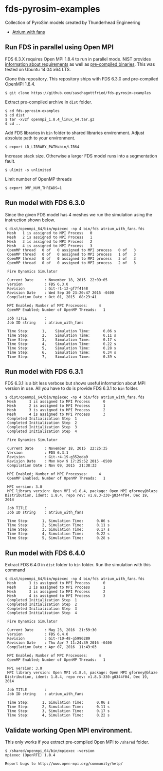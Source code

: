 # fds-pyrosim-examples
Collection of PyroSim models created by Thunderhead Engineering

* [Atrium with fans](http://www.thunderheadeng.com/pyrosim/fundamentals/#atrium_example)


## Run FDS in parallel using Open MPI
FDS 6.3.X requires Open MPI 1.8.4 to run in parallel mode. NIST provides [information about requirements](https://github.com/firemodels/fds-smv/wiki/Installing-and-Running-FDS-on-a-Linux-Cluster#running-with-mpi-distributed-memory-computing) as well as [pre-compiled binaries](https://github.com/firemodels/fds-smv/wiki/Installing-Open-MPI-on-a-Linux-Cluster#installing-open-mpi-from-pre-compiled-binaries). This was tested on Ubuntu 14.04 x64 LTS.

Clone this repository. This repository ships with FDS 6.3.0 and pre-compiled OpenMPI 1.8.4. 

```
$ git clone https://github.com/saschagottfried/fds-pyrosim-examples
```

Extract pre-compiled archive in `dist` folder.

```
$ cd fds-pyrosim-examples
$ cd dist
$ tar -xvzf openmpi_1.8.4_linux_64.tar.gz
$ cd ..
```

Add FDS libraries in `bin` folder to shared libraries environment. Adjust absolute path to your environment.

```
$ export LD_LIBRARY_PATH=bin/LIB64
```

Increase stack size. Otherwise a larger FDS model runs into a segmentation fault.

```
$ ulimit -s unlimited
```

Limit number of OpenMP threads

```
$ export OMP_NUM_THREADS=1
```

## Run model with FDS 6.3.0

Since the given FDS model has 4 meshes we run the simulation using the instruction shown below. 

```
$ dist/openmpi_64/bin/mpiexec -np 4 bin/fds atrium_with_fans.fds 
 Mesh   1 is assigned to MPI Process   0
 Mesh   2 is assigned to MPI Process   1
 Mesh   3 is assigned to MPI Process   2
 Mesh   4 is assigned to MPI Process   3
 OpenMP thread   0 of   0 assigned to MPI process   0 of   3
 OpenMP thread   0 of   0 assigned to MPI process   1 of   3
 OpenMP thread   0 of   0 assigned to MPI process   3 of   3
 OpenMP thread   0 of   0 assigned to MPI process   2 of   3

 Fire Dynamics Simulator

 Current Date     : November 18, 2015  22:09:05
 Version          : FDS 6.3.0
 Revision         : Git-r1-12-gf7f4148
 Revision Date    : Wed Sep 30 23:20:47 2015 -0400
 Compilation Date : Oct 01, 2015  08:23:41

 MPI Enabled; Number of MPI Processes:     4
 OpenMP Enabled; Number of OpenMP Threads:   1

 Job TITLE        : 
 Job ID string    : atrium_with_fans

 Time Step:      1,    Simulation Time:      0.06 s
 Time Step:      2,    Simulation Time:      0.11 s
 Time Step:      3,    Simulation Time:      0.17 s
 Time Step:      4,    Simulation Time:      0.22 s
 Time Step:      5,    Simulation Time:      0.28 s
 Time Step:      6,    Simulation Time:      0.34 s
 Time Step:      7,    Simulation Time:      0.39 s
```

## Run model with FDS 6.3.1
FDS 6.3.1 is a bit less verbose but shows useful information about MPI version in use. All you have to do is provide FDS 6.3.1 to `bin` folder.

```
$ dist/openmpi_64/bin/mpiexec -np 4 bin/fds atrium_with_fans.fds 
 Mesh      1 is assigned to MPI Process      0
 Mesh      2 is assigned to MPI Process      1
 Mesh      3 is assigned to MPI Process      2
 Mesh      4 is assigned to MPI Process      3
 Completed Initialization Step  1
 Completed Initialization Step  2
 Completed Initialization Step  3
 Completed Initialization Step  4

 Fire Dynamics Simulator

 Current Date     : November 18, 2015  22:25:35
 Version          : FDS 6.3.1
 Revision         : Git-r4-19-g352eda9
 Revision Date    : Mon Nov 9 17:25:52 2015 -0500
 Compilation Date : Nov 09, 2015  21:38:33

 MPI Enabled; Number of MPI Processes:     4
 OpenMP Enabled; Number of OpenMP Threads:   1

 MPI version: 3.0
 MPI library version: Open MPI v1.8.4, package: Open MPI gforney@blaze Distribution, ident: 1.8.4, repo rev: v1.8.3-330-g0344f04, Dec 19, 2014

 Job TITLE        : 
 Job ID string    : atrium_with_fans

 Time Step:      1, Simulation Time:      0.06 s
 Time Step:      2, Simulation Time:      0.11 s
 Time Step:      3, Simulation Time:      0.17 s
 Time Step:      4, Simulation Time:      0.22 s
 Time Step:      5, Simulation Time:      0.28 s
 ```

## Run model with FDS 6.4.0
Extract FDS 6.4.0 in `dist` folder to `bin` folder. Run the simulation with this command

```
$ dist/openmpi_64/bin/mpiexec -np 4 bin/fds atrium_with_fans.fds
 Mesh      1 is assigned to MPI Process      0
 Mesh      2 is assigned to MPI Process      1
 Mesh      3 is assigned to MPI Process      2
 Mesh      4 is assigned to MPI Process      3
 Completed Initialization Step  1
 Completed Initialization Step  2
 Completed Initialization Step  3
 Completed Initialization Step  4

 Fire Dynamics Simulator

 Current Date     : May 23, 2016  21:59:30
 Version          : FDS 6.4.0
 Revision         : Git-r10-48-g5996289
 Revision Date    : Thu Apr 7 11:24:39 2016 -0400
 Compilation Date : Apr 07, 2016  11:43:03

 MPI Enabled; Number of MPI Processes:     4
 OpenMP Enabled; Number of OpenMP Threads:   1

 MPI version: 3.0
 MPI library version: Open MPI v1.8.4, package: Open MPI gforney@blaze Distribution, ident: 1.8.4, repo rev: v1.8.3-330-g0344f04, Dec 19, 2014

 Job TITLE        : 
 Job ID string    : atrium_with_fans

 Time Step:      1, Simulation Time:      0.06 s
 Time Step:      2, Simulation Time:      0.11 s
 Time Step:      3, Simulation Time:      0.17 s
 Time Step:      4, Simulation Time:      0.22 s
```

## Validate working Open MPI environment.

This only works if you extract pre-compiled Open MPI to `/shared` folder. 

```
$ /shared/openmpi_64/bin/mpiexec -version
mpiexec (OpenRTE) 1.8.4

Report bugs to http://www.open-mpi.org/community/help/
```
